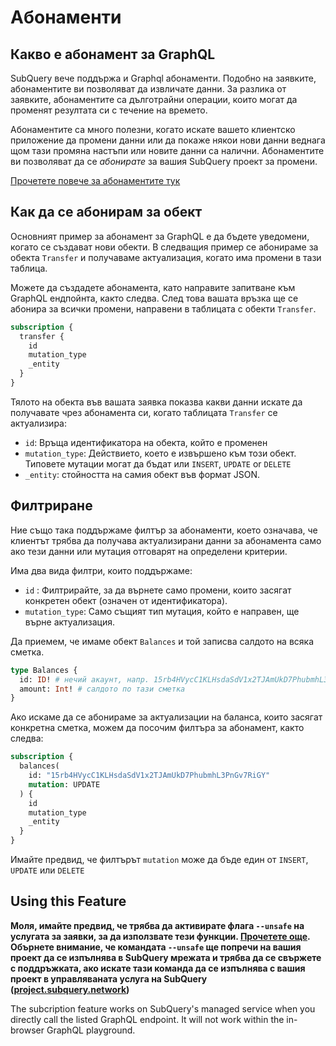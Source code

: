 # Абонаменти

## Какво е абонамент за GraphQL

SubQuery вече поддържа и Graphql абонаменти. Подобно на заявките, абонаментите ви позволяват да извличате данни. За разлика от заявките, абонаментите са дълготрайни операции, които могат да променят резултата си с течение на времето.

Абонаментите са много полезни, когато искате вашето клиентско приложение да промени данни или да покаже някои нови данни веднага щом тази промяна настъпи или новите данни са налични. Абонаментите ви позволяват да се *абонирате* за вашия SubQuery проект за промени.

[Прочетете повече за абонаментите тук](https://www.apollographql.com/docs/react/data/subscriptions/)

## Как да се абонирам за обект

Основният пример за абонамент за GraphQL е да бъдете уведомени, когато се създават нови обекти. В следващия пример се абонираме за обекта `Transfer` и получаваме актуализация, когато има промени в тази таблица.

Можете да създадете абонамента, като направите запитване към GraphQL ендпойнта, както следва. След това вашата връзка ще се абонира за всички промени, направени в таблицата с обекти `Transfer`.

```graphql
subscription {
  transfer {
    id
    mutation_type
    _entity
  }
}
```

Тялото на обекта във вашата заявка показва какви данни искате да получавате чрез абонамента си, когато таблицата `Transfer` се актуализира:
- `id`: Връща идентификатора на обекта, който е променен
- `mutation_type`: Действието, което е извършено към този обект. Типовете мутации могат да бъдат или `INSERT`, `UPDATE` or `DELETE`
- `_entity`: стойността на самия обект във формат JSON.

## Филтриране

Ние също така поддържаме филтър за абонаменти, което означава, че клиентът трябва да получава актуализирани данни за абонамента само ако тези данни или мутация отговарят на определени критерии.

Има два вида филтри, които поддържаме:

- `id` : Филтрирайте, за да върнете само промени, които засягат конкретен обект (означен от идентификатора).
- `mutation_type`: Само същият тип мутация, който е направен, ще върне актуализация.

Да приемем, че имаме обект `Balances` и той записва салдото на всяка сметка.

```graphql
type Balances {
  id: ID! # нечий акаунт, напр. 15rb4HVycC1KLHsdaSdV1x2TJAmUkD7PhubmhL3PnGv7RiGY
  amount: Int! # салдото по тази сметка
}
```

Ако искаме да се абонираме за актуализации на баланса, които засягат конкретна сметка, можем да посочим филтъра за абонамент, както следва:

```graphql
subscription {
  balances(
    id: "15rb4HVycC1KLHsdaSdV1x2TJAmUkD7PhubmhL3PnGv7RiGY"
    mutation: UPDATE
  ) {
    id
    mutation_type
    _entity
  }
}
```

Имайте предвид, че филтърът `mutation` може да бъде един от `INSERT`, `UPDATE` или `DELETE`

## Using this Feature

**Моля, имайте предвид, че трябва да активирате флага `--unsafe` на услугата за заявки, за да използвате тези функции. [Прочетете още](./references.md#unsafe-2). Обърнете внимание, че командата `--unsafe` ще попречи на вашия проект да се изпълнява в SubQuery мрежата и трябва да се свържете с поддръжката, ако искате тази команда да се изпълнява с вашия проект в управляваната услуга на SubQuery ([project.subquery.network](https://project.subquery.network))**

The subcription feature works on SubQuery's managed service when you directly call the listed GraphQL endpoint. It will not work within the in-browser GraphQL playground.
